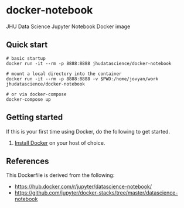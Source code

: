 # docker-notebook
JHU Data Science Jupyter Notebook Docker image

## Quick start

```
# basic startup
docker run -it --rm -p 8888:8888 jhudatascience/docker-notebook

# mount a local directory into the container
docker run -it --rm -p 8888:8888 -v $PWD:/home/jovyan/work jhudatascience/docker-notebook

# or via docker-compose
docker-compose up
```

## Getting started

If this is your first time using Docker, do the following to get started.

1. [Install Docker](https://docs.docker.com/installation/) on your host of choice.

## References

This Dockerfile is derived from the following:
* https://hub.docker.com/r/jupyter/datascience-notebook/
* https://github.com/jupyter/docker-stacks/tree/master/datascience-notebook

